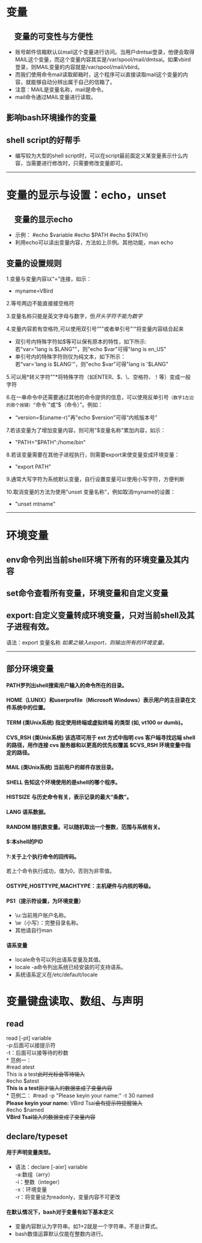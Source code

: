 # 变量
## &emsp;变量的可变性与方便性
* 账号邮件信箱默认以mail这个变量进行访问。当用户dmtsai登录，他便会取得MAIL这个变量，而这个变量内容其实是/var/spool/mail/dmtsai。如果vbird登录，则MAIL变量的内容就是/var/spool/mail/vbird。
* 而我们使用命令mail读取邮箱时，这个程序可以直接读取mail这个变量的内容，就能够自动分辨出属于自己的信箱了。
* 注意：MAIL是变量名称，mail是命令。
* mail命令通过MAIL变量进行读取。
## 影响bash环境操作的变量
## shell script的好帮手
* 编写较为大型的shell script时，可以在script最前面定义某变量表示什么内容，当需要进行修改时，只需要修改变量即可。
* * * * * * *
# 变量的显示与设置：echo，unset
## &emsp;变量的显示echo
* 示例：
	#echo $variable
	#echo $PATH
	#echo ${PATH}
* 利用echo可以读出变量内容，方法如上示例。其他功能，man echo
## 变量的设置规则
1.变量与变量内容以“=”连接，如示：    
   * myname=VBird     

2.等号两边不能直接接空格符      

3.变量名称只能是英文字母与数字，但*开头字符不能为数字*       

4.变量内容若有空格符,可以使用双引号“"”或者单引号”'“将变量内容结合起来    
   * 双引号内特殊字符如$等可以保有原本的特性，如下所示:    
   若"var="lang is $LANG""，则"echo $var"可得"lang is en_US"    
   * 单引号内的特殊字符则仅为纯文本，如下所示：        
   若"var='lang is $LANG'"，则"echo $var"可得"lang is '$LANG"        

5.可以用*转义字符"\"*将特殊字符（如ENTER、$、\、空格符、！等）变成一般字符    

6.在一串命令中还需要通过其他的命令提供的信息，可以使用反单引号`（数字1左边的那个按键）“`命令`”或“$（命令）”。例如：    
   * “version=$(uname-r)"再"echo $version"可得“内核版本号”     

7.若该变量为了增加变量内容，则可用"$变量名称"累加内容，如示：     
* "PATH="$PATH":/home/bin"      

8.若该变量需要在其他子进程执行，则需要export来使变量变成环境变量：    
* "export PATH"                                                   

9.通常大写字符为系统默认变量，自行设置变量可以使用小写字符，方便判断     

10.取消变量的方法为使用"unset 变量名称"，例如取消myname的设置：     
   * "unset mtname"   
********************

# 环境变量
## env命令列出当前shell环境下所有的环境变量及其内容
## set命令查看所有变量，环境变量和自定义变量
## export:自定义变量转成环境变量，只对当前shell及其子进程有效。
   语法：export 变量名称
   *如果之输入export，则输出所有的环境变量。*       
****************
## 部分环境变量
#### PATH罗列出shell搜索用户输入的命令所在的目录。     
#### HOME（LUNIX）和userprofile（Microsoft Windows）表示用户的主目录在文件系统中的位置。    
#### TERM (类Unix系统) 指定使用终端或虚拟终端 的类型 (如, vt100 or dumb)。     
#### CVS_RSH (类Unix系统) 该选项可用于 ext 方式中指明 cvs 客户端寻找远端 shell 的路径，用作连接 cvs 服务器和以更高的优先权覆盖 $CVS_RSH 环境变量中指定的路径。       
#### MAIL (类Unix系统) 当前用户的邮件存放目录。     
#### SHELL 告知这个环境使用的是shell的哪个程序。      
#### HISTSIZE 与历史命令有关，表示记录的最大“条数”。    
#### LANG 语系数据。    
#### RANDOM 随机数变量。可以随机取出一个整数，范围与系统有关。
#### $:本shell的PID
#### ?:关于上个执行命令的回传码。
若上个命令执行成功，值为0，否则为非零值。     
#### OSTYPE,HOSTTYPE,MACHTYPE：主机硬件与内核的等级。
#### PS1（提示符设置，为环境变量）
   * \\u:当前用户账户名称。   
   * \\w（小写）：完整目录名称。   
   * 其他请自行man   
#### 语系变量
   * locale命令可以列出语系变量及其值。          
   * locale -a命令列出系统已经安装的可支持语系。           
   * 系统语系定义在/etc/default/locale    
# 变量键盘读取、数组、与声明
## read
   read [-pt] variable   
   -p:后面可以接提示符   
   -t：后面可以接等待的秒数   
      * 范例一：   
         #read atest   
	 This is a test~~此时光标会等待输入~~   
	 #echo $atest   
	 **This is a test**~~刚才输入的数据变成了变量内容~~    
      * 范例二：
         #read -p "Please keyin your name:" -t 30 named      
	 **Please keyin your name:** VBird Tsai~~会有提示符提醒输入~~     
	 #echo $named    
	 **VBird Tsai**~~输入的数据变成了变量内容~~    
## declare/typeset
#### 用于声明变量类型。
* 语法：declare [-aixr] variable        
   -a:数组（arry）               
   -i：整数（integer）    
   -x：环境变量       
   -r：将变量设为readonly，变量内容不可更改    
#### 在默认情况下，bash对于变量有如下基本定义
   * 变量内容默认为字符串。如1+2就是一个字符串，不是计算式。    
   * bash数值运算默认仅能在整数内进行。    
